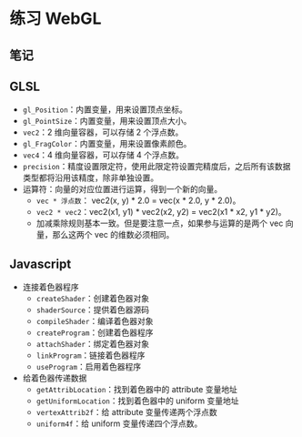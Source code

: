 # 练习 WebGL

## 笔记

## GLSL

- `gl_Position`：内置变量，用来设置顶点坐标。
- `gl_PointSize`：内置变量，用来设置顶点大小。
- `vec2`：2 维向量容器，可以存储 2 个浮点数。
- `gl_FragColor`：内置变量，用来设置像素颜色。
- `vec4`：4 维向量容器，可以存储 4 个浮点数。
- `precision`：精度设置限定符，使用此限定符设置完精度后，之后所有该数据类型都将沿用该精度，除非单独设置。
- 运算符：向量的对应位置进行运算，得到一个新的向量。
  - `vec * 浮点数`： vec2(x, y) \* 2.0 = vec(x \* 2.0, y \* 2.0)。
  - `vec2 * vec2`：vec2(x1, y1) \* vec2(x2, y2) = vec2(x1 \* x2, y1 \* y2)。
  - 加减乘除规则基本一致。但是要注意一点，如果参与运算的是两个 vec 向量，那么这两个 vec 的维数必须相同。

## Javascript

- 连接着色器程序
  - `createShader`：创建着色器对象
  - `shaderSource`：提供着色器源码
  - `compileShader`：编译着色器对象
  - `createProgram`：创建着色器程序
  - `attachShader`：绑定着色器对象
  - `linkProgram`：链接着色器程序
  - `useProgram`：启用着色器程序
- 给着色器传递数据
  - `getAttribLocation`：找到着色器中的 attribute 变量地址
  - `getUniformLocation`：找到着色器中的 uniform 变量地址
  - `vertexAttrib2f`：给 attribute 变量传递两个浮点数
  - `uniform4f`：给 uniform 变量传递四个浮点数。
